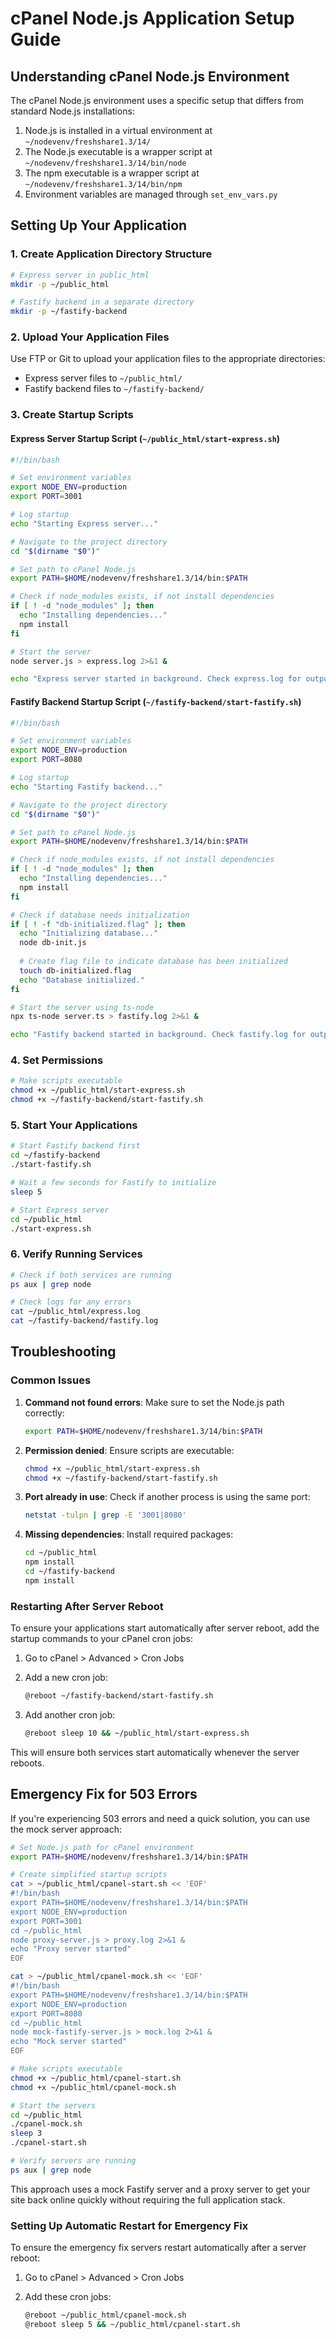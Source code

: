 # cPanel Node.js Application Setup Guide

## Understanding cPanel Node.js Environment

The cPanel Node.js environment uses a specific setup that differs from standard Node.js installations:

1. Node.js is installed in a virtual environment at `~/nodevenv/freshshare1.3/14/`
2. The Node.js executable is a wrapper script at `~/nodevenv/freshshare1.3/14/bin/node`
3. The npm executable is a wrapper script at `~/nodevenv/freshshare1.3/14/bin/npm`
4. Environment variables are managed through `set_env_vars.py`

## Setting Up Your Application

### 1. Create Application Directory Structure

```bash
# Express server in public_html
mkdir -p ~/public_html

# Fastify backend in a separate directory
mkdir -p ~/fastify-backend
```

### 2. Upload Your Application Files

Use FTP or Git to upload your application files to the appropriate directories:

- Express server files to `~/public_html/`
- Fastify backend files to `~/fastify-backend/`


### 3. Create Startup Scripts

#### Express Server Startup Script (`~/public_html/start-express.sh`)

```bash
#!/bin/bash

# Set environment variables
export NODE_ENV=production
export PORT=3001

# Log startup
echo "Starting Express server..."

# Navigate to the project directory
cd "$(dirname "$0")"

# Set path to cPanel Node.js
export PATH=$HOME/nodevenv/freshshare1.3/14/bin:$PATH

# Check if node_modules exists, if not install dependencies
if [ ! -d "node_modules" ]; then
  echo "Installing dependencies..."
  npm install
fi

# Start the server
node server.js > express.log 2>&1 &

echo "Express server started in background. Check express.log for output."
```

#### Fastify Backend Startup Script (`~/fastify-backend/start-fastify.sh`)

```bash
#!/bin/bash

# Set environment variables
export NODE_ENV=production
export PORT=8080

# Log startup
echo "Starting Fastify backend..."

# Navigate to the project directory
cd "$(dirname "$0")"

# Set path to cPanel Node.js
export PATH=$HOME/nodevenv/freshshare1.3/14/bin:$PATH

# Check if node_modules exists, if not install dependencies
if [ ! -d "node_modules" ]; then
  echo "Installing dependencies..."
  npm install
fi

# Check if database needs initialization
if [ ! -f "db-initialized.flag" ]; then
  echo "Initializing database..."
  node db-init.js
  
  # Create flag file to indicate database has been initialized
  touch db-initialized.flag
  echo "Database initialized."
fi

# Start the server using ts-node
npx ts-node server.ts > fastify.log 2>&1 &

echo "Fastify backend started in background. Check fastify.log for output."
```

### 4. Set Permissions

```bash
# Make scripts executable
chmod +x ~/public_html/start-express.sh
chmod +x ~/fastify-backend/start-fastify.sh
```

### 5. Start Your Applications

```bash
# Start Fastify backend first
cd ~/fastify-backend
./start-fastify.sh

# Wait a few seconds for Fastify to initialize
sleep 5

# Start Express server
cd ~/public_html
./start-express.sh
```

### 6. Verify Running Services

```bash
# Check if both services are running
ps aux | grep node

# Check logs for any errors
cat ~/public_html/express.log
cat ~/fastify-backend/fastify.log
```

## Troubleshooting

### Common Issues

1. **Command not found errors**: Make sure to set the Node.js path correctly:

   ```bash
   export PATH=$HOME/nodevenv/freshshare1.3/14/bin:$PATH
   ```

2. **Permission denied**: Ensure scripts are executable:

   ```bash
   chmod +x ~/public_html/start-express.sh
   chmod +x ~/fastify-backend/start-fastify.sh
   ```

3. **Port already in use**: Check if another process is using the same port:

   ```bash
   netstat -tulpn | grep -E '3001|8080'
   ```

4. **Missing dependencies**: Install required packages:

   ```bash
   cd ~/public_html
   npm install
   cd ~/fastify-backend
   npm install
   ```

### Restarting After Server Reboot

To ensure your applications start automatically after server reboot, add the startup commands to your cPanel cron jobs:

1. Go to cPanel > Advanced > Cron Jobs
2. Add a new cron job:

   ```bash
   @reboot ~/fastify-backend/start-fastify.sh
   ```
3. Add another cron job:

   ```bash
   @reboot sleep 10 && ~/public_html/start-express.sh
   ```

This will ensure both services start automatically whenever the server reboots.

## Emergency Fix for 503 Errors

If you're experiencing 503 errors and need a quick solution, you can use the mock server approach:

```bash
# Set Node.js path for cPanel environment
export PATH=$HOME/nodevenv/freshshare1.3/14/bin:$PATH

# Create simplified startup scripts
cat > ~/public_html/cpanel-start.sh << 'EOF'
#!/bin/bash
export PATH=$HOME/nodevenv/freshshare1.3/14/bin:$PATH
export NODE_ENV=production
export PORT=3001
cd ~/public_html
node proxy-server.js > proxy.log 2>&1 &
echo "Proxy server started"
EOF

cat > ~/public_html/cpanel-mock.sh << 'EOF'
#!/bin/bash
export PATH=$HOME/nodevenv/freshshare1.3/14/bin:$PATH
export NODE_ENV=production
export PORT=8080
cd ~/public_html
node mock-fastify-server.js > mock.log 2>&1 &
echo "Mock server started"
EOF

# Make scripts executable
chmod +x ~/public_html/cpanel-start.sh
chmod +x ~/public_html/cpanel-mock.sh

# Start the servers
cd ~/public_html
./cpanel-mock.sh
sleep 3
./cpanel-start.sh

# Verify servers are running
ps aux | grep node
```

This approach uses a mock Fastify server and a proxy server to get your site back online quickly without requiring the full application stack.

### Setting Up Automatic Restart for Emergency Fix

To ensure the emergency fix servers restart automatically after a server reboot:

1. Go to cPanel > Advanced > Cron Jobs
2. Add these cron jobs:

   ```bash
   @reboot ~/public_html/cpanel-mock.sh
   @reboot sleep 5 && ~/public_html/cpanel-start.sh
   ```
